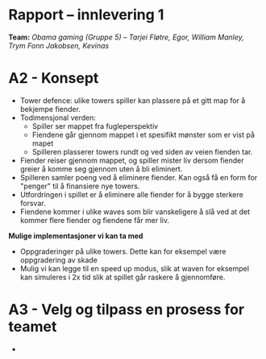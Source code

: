# Rapport – innlevering 1
**Team:** *Obama gaming (Gruppe 5)* – *Tarjei Fløtre, Egor, William Manley, Trym Fonn Jakobsen, Kevinas*

# A2 - Konsept
* Tower defence: ulike towers spiller kan plassere på et gitt map for å bekjempe fiender.
* Todimensjonal verden:
   * Spiller ser mappet fra fugleperspektiv
   * Fiendene går gjennom mappet i et spesifikt mønster som er vist på mapet
   * Spilleren plasserer towers rundt og ved siden av veien fienden tar.
* Fiender reiser gjennom mappet, og spiller mister liv dersom fiender greier å komme seg gjennom uten å bli eliminert.
* Spilleren samler poeng ved å eliminere fiender. Kan også få en form for "penger" til å finansiere nye towers.
* Utfordringen i spillet er å eliminere alle fiender for å bygge sterkere forsvar. 
* Fiendene kommer i ulike waves som blir vanskeligere å slå ved at det kommer flere fiender og fiendene får mer liv.

**Mulige implementasjoner vi kan ta med**
* Oppgraderinger på ulike towers. Dette kan for eksempel være oppgradering av skade
* Mulig vi kan legge til en speed up modus, slik at waven for eksempel kan simuleres i 2x tid slik at spillet går raskere å gjennomføre.

# A3 - Velg og tilpass en prosess for teamet
* 



